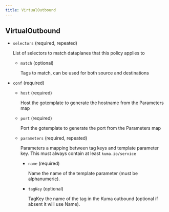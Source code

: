```yaml
---
title: VirtualOutbound
---
```

## VirtualOutbound

- `selectors` (required, repeated)

    List of selectors to match dataplanes that this policy applies to    
    
    - `match` (optional)
    
        Tags to match, can be used for both source and destinations

- `conf` (required)    
    
    - `host` (required)
    
        Host the gotemplate to generate the hostname from the Parameters map    
    
    - `port` (required)
    
        Port the gotemplate to generate the port from the Parameters map    
    
    - `parameters` (required, repeated)
    
        Parameters a mapping between tag keys and template parameter key. This
        must always contain at least `kuma.io/service`    
        
        - `name` (required)
        
            Name the name of the template parameter (must be alphanumeric).    
        
        - `tagKey` (optional)
        
            TagKey the name of the tag in the Kuma outbound (optional if absent it
            will use Name).

